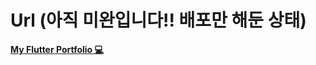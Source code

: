 # Url (아직 미완입니다!! 배포만 해둔 상태)
[**My Flutter Portfolio 💻**](https://lovingcats.github.io/Portfolio_flutter/)



